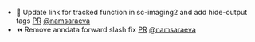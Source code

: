 - 📝 Update link for tracked function in sc-imaging2 and add hide-output tags [PR](https://github.com/laminlabs/lamin-usecases/pull/207) [@namsaraeva](https://github.com/namsaraeva)
- ⏪  Remove anndata forward slash fix [PR](https://github.com/laminlabs/lamin-usecases/pull/206) [@namsaraeva](https://github.com/namsaraeva)
